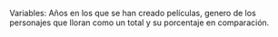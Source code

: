 Variables: Años en los que se han creado películas, genero de los personajes que lloran como un total y su porcentaje en comparación. 

